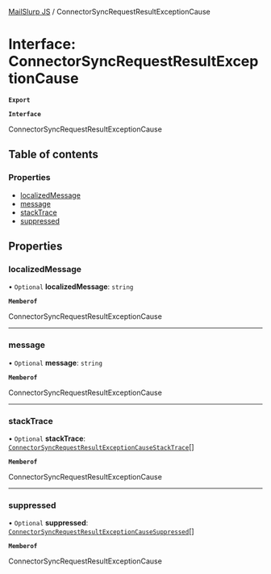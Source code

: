 [MailSlurp JS](../README.md) / ConnectorSyncRequestResultExceptionCause

# Interface: ConnectorSyncRequestResultExceptionCause

**`Export`**

**`Interface`**

ConnectorSyncRequestResultExceptionCause

## Table of contents

### Properties

- [localizedMessage](ConnectorSyncRequestResultExceptionCause.md#localizedmessage)
- [message](ConnectorSyncRequestResultExceptionCause.md#message)
- [stackTrace](ConnectorSyncRequestResultExceptionCause.md#stacktrace)
- [suppressed](ConnectorSyncRequestResultExceptionCause.md#suppressed)

## Properties

### localizedMessage

• `Optional` **localizedMessage**: `string`

**`Memberof`**

ConnectorSyncRequestResultExceptionCause

___

### message

• `Optional` **message**: `string`

**`Memberof`**

ConnectorSyncRequestResultExceptionCause

___

### stackTrace

• `Optional` **stackTrace**: [`ConnectorSyncRequestResultExceptionCauseStackTrace`](ConnectorSyncRequestResultExceptionCauseStackTrace.md)[]

**`Memberof`**

ConnectorSyncRequestResultExceptionCause

___

### suppressed

• `Optional` **suppressed**: [`ConnectorSyncRequestResultExceptionCauseSuppressed`](ConnectorSyncRequestResultExceptionCauseSuppressed.md)[]

**`Memberof`**

ConnectorSyncRequestResultExceptionCause
